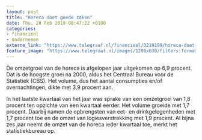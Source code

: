 ```yaml
---
layout: post
title: "Horeca doet goede zaken"
date: Thu, 28 Feb 2019 08:47:22 +0100
categories: 
- financieel 
- ondernemen 
externe_link: "https://www.telegraaf.nl/financieel/3219199/horeca-doet-goede-zaken"
feature_image: "https://www.telegraaf.nl/images/1200x630/filters:format(jpeg):quality(80)/cdn-kiosk-api.telegraaf.nl/14ec1780-3b2d-11e9-964f-f75f27bd35ec.JPG"
---
```


<p class="intro">De omzetgroei van de horeca is afgelopen jaar uitgekomen op 6,9 procent. Dat is de hoogste groei na 2000, aldus het Centraal Bureau voor de Statistiek (CBS). Het volume, dus het aantal consumpties en/of overnachtingen, dikte met 3,9 procent aan.</p> <p>In het laatste kwartaal van het jaar was sprake van een omzetgroei van 1,8 procent ten opzichte van een kwartaal eerder. Het volume groeide met 1,7 procent. Daarbij namen de opbrengsten van eet- en drinkgelegenheden met 1,7 procent toe en de omzet van logiesverstrekking met 1,9 procent. Al bijna zes jaar neemt de omzet van de horeca ieder kwartaal toe, merkt het statistiekbureau op.</p>
